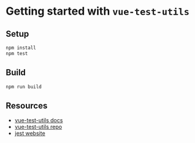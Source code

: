 # Getting started with `vue-test-utils`

## Setup

``` bash
npm install
npm test
```

## Build

``` bash
npm run build
```

## Resources

- [vue-test-utils docs](https://vue-test-utils.vuejs.org)
- [vue-test-utils repo](https://github.com/vuejs/vue-test-utils)
- [jest website](https://jestjs.io)